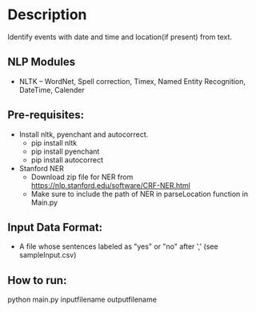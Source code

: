 # **Description** #
Identify events with date and time and location(if present) from text.

 ## **NLP Modules** ##
* NLTK – WordNet, Spell correction, Timex, Named Entity Recognition, DateTime, Calender

Pre-requisites:
-------------------
- Install nltk, pyenchant and autocorrect.
    - pip install nltk
    - pip install pyenchant
    - pip install autocorrect
- Stanford NER
    - Download zip file for NER from https://nlp.stanford.edu/software/CRF-NER.html
    - Make sure to include the path of NER in parseLocation function in Main.py

Input Data Format:
-------------------------
- A file whose sentences labeled as "yes" or "no" after ','
(see sampleInput.csv)

How to run:
---------------
python main.py inputfilename outputfilename
